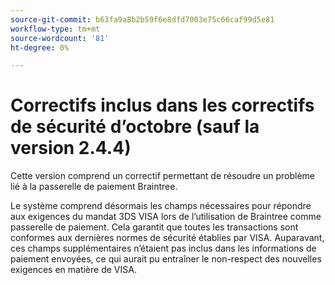 ```yaml
---
source-git-commit: b63fa9a8b2b59f6e8dfd7003e75c66caf99d5e81
workflow-type: tm+mt
source-wordcount: '81'
ht-degree: 0%

---
```

# Correctifs inclus dans les correctifs de sécurité d’octobre (sauf la version 2.4.4)

Cette version comprend un correctif permettant de résoudre un problème lié à la passerelle de paiement Braintree.

Le système comprend désormais les champs nécessaires pour répondre aux exigences du mandat 3DS VISA lors de l’utilisation de Braintree comme passerelle de paiement. Cela garantit que toutes les transactions sont conformes aux dernières normes de sécurité établies par VISA. Auparavant, ces champs supplémentaires n’étaient pas inclus dans les informations de paiement envoyées, ce qui aurait pu entraîner le non-respect des nouvelles exigences en matière de VISA.

<!--
BUNDLE-3360
-->